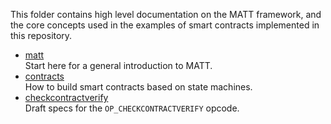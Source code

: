 This folder contains high level documentation on the MATT framework, and the core concepts used in the examples of smart contracts implemented in this repository.

- [matt](./matt.md)<br>Start here for a general introduction to MATT.
- [contracts](./contracts.md)<br>How to build smart contracts based on state machines.
- [checkcontractverify](./checkcontractverify.md)<br>Draft specs for the `OP_CHECKCONTRACTVERIFY` opcode.
